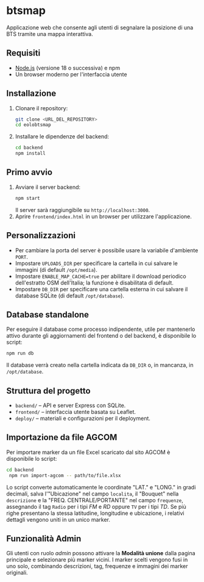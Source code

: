 # btsmap

Applicazione web che consente agli utenti di segnalare la posizione di una BTS tramite una mappa interattiva.

## Requisiti

- [Node.js](https://nodejs.org/) (versione 18 o successiva) e npm
- Un browser moderno per l'interfaccia utente

## Installazione

1. Clonare il repository:
   ```bash
   git clone <URL_DEL_REPOSITORY>
   cd eolobtsmap
   ```
2. Installare le dipendenze del backend:
   ```bash
   cd backend
   npm install
   ```

## Primo avvio

1. Avviare il server backend:
   ```bash
   npm start
   ```
   Il server sarà raggiungibile su `http://localhost:3000`.
2. Aprire `frontend/index.html` in un browser per utilizzare l'applicazione.

## Personalizzazioni

- Per cambiare la porta del server è possibile usare la variabile d'ambiente `PORT`.
- Impostare `UPLOADS_DIR` per specificare la cartella in cui salvare le immagini (di default `/opt/media`).
- Impostare `ENABLE_MAP_CACHE=true` per abilitare il download periodico dell'estratto OSM dell'Italia; la funzione è disabilitata di default.
- Impostare `DB_DIR` per specificare una cartella esterna in cui salvare il database SQLite (di default `/opt/database`).

## Database standalone

Per eseguire il database come processo indipendente, utile per mantenerlo attivo durante gli aggiornamenti del frontend o del backend, è disponibile lo script:

```bash
npm run db
```

Il database verrà creato nella cartella indicata da `DB_DIR` o, in mancanza, in `/opt/database`.

## Struttura del progetto

- `backend/` – API e server Express con SQLite.
- `frontend/` – interfaccia utente basata su Leaflet.
- `deploy/` – materiali e configurazioni per il deployment.

## Importazione da file AGCOM

Per importare marker da un file Excel scaricato dal sito AGCOM è disponibile lo script:

```bash
cd backend
 npm run import-agcom -- path/to/file.xlsx
```

 Lo script converte automaticamente le coordinate "LAT." e "LONG." in gradi decimali, salva l'"Ubicazione" nel campo `localita`, il "Bouquet" nella `descrizione` e la "FREQ. CENTRALE/PORTANTE" nel campo `frequenze`, assegnando il tag `Radio` per i tipi *FM* e *RD* oppure `TV` per i tipi *TD*. Se più righe presentano la stessa latitudine, longitudine e ubicazione, i relativi dettagli vengono uniti in un unico marker.

## Funzionalità Admin

Gli utenti con ruolo *admin* possono attivare la **Modalità unione** dalla pagina principale e selezionare più marker vicini. I marker scelti vengono fusi in uno solo, combinando descrizioni, tag, frequenze e immagini dei marker originali.
